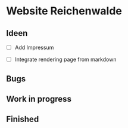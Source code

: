# Website Reichenwalde

## Ideen

- [ ] Add Impressum

- [ ] Integrate rendering page from markdown

## Bugs

## Work in progress

## Finished
